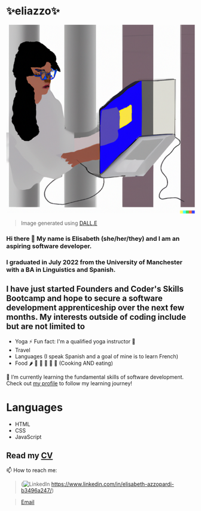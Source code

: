 # ✨eliazzo✨

![dall e](DALL.E.png)
> Image generated using [DALL.E](https://openai.com/dall-e-2/) 

### Hi there 👋 My name is Elisabeth (she/her/they) and I am an aspiring software developer. 

### I graduated in July 2022 from the University of Manchester with a BA in Linguistics and Spanish. 

## I have just started Founders and Coder's Skills Bootcamp and hope to secure a software development apprenticeship over the next few months. My interests outside of coding include but are not limited to

- Yoga ⚡ Fun fact: I'm a qualified yoga instructor 🧘
- Travel
- Languages (I speak Spanish and a goal of mine is to learn French)
- Food 🌶️ 🍤 🍋 🍜 🥐 🥑 (Cooking AND eating)


🌱 I’m currently learning the fundamental skills of software development. Check out [my profile](https://github.com/eliazzo) to follow my learning journey! 

# Languages

- HTML
- CSS
- JavaScript



## Read my [CV](https://eliazzo.github.io/Website-2/CV%20FAC.pdf)



📫 How to reach me:
> (![LinkedIn](https://img.shields.io/badge/LinkedIn-0077B5?style=for-the-badge&logo=linkedin&logoColor=white) https://www.linkedin.com/in/elisabeth-azzopardi-b3496a247/)

> [Email](bethazz@hotmail.co.uk)


<!--
**eliazzo/eliazzo** is a ✨ _special_ ✨ repository because its `README.md` (this file) appears on your GitHub profile.

Here are some ideas to get you started:

- 🔭 I’m currently working on ...
- 🌱 I’m currently learning ...
- 👯 I’m looking to collaborate on ...
- 🤔 I’m looking for help with ...
- 💬 Ask me about ...
- 📫 How to reach me: ...
- 😄 Pronouns: ...
- ⚡ Fun fact: ...
-->
